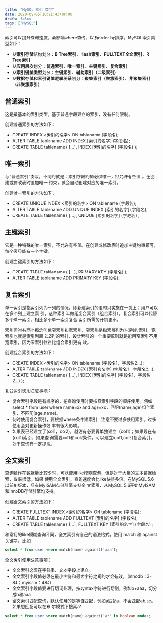 ```yaml
---
title: "MySQL 索引 类型"
date: 2020-09-05T10:21:43+08:00
draft: false
tags: ["MySQL"]
---
```


索引可以提升查询速度，会影响where查询，以及order by排序。MySQL索引类型如下：

* 从**索引存储**结构划分：**B Tree索引**、**Hash索引**、**FULLTEXT全文索引**、**R Tree索引**
* 从**应用层次**划分：**普通索引**、**唯一索引**、**主键索引**、**复合索引**
* 从**索引键值类型**划分：**主键索引**、**辅助索引（二级索引）**
* 从**数据存储和索引键值逻辑关系**划分：**聚集索引（聚簇索引）**、**非聚集索引（非聚簇索引）**

## 普通索引

这是最基本的索引类型，基于普通字段建立的索引，没有任何限制。

创建普通索引的方法如下：

* CREATE INDEX <索引的名字> ON tablename (字段名);
* ALTER TABLE tablename ADD INDEX [索引的名字] (字段名);
* CREATE TABLE tablename ( [...], INDEX [索引的名字] (字段名) );

## 唯一索引

与"普通索引"类似，不同的就是：索引字段的值必须唯一，但允许有空值 。在创建或修改表时追加唯一 约束，就会自动创建对应的唯一索引。 

创建唯一索引的方法如下：

* CREATE UNIQUE INDEX <索引的名字> ON tablename (字段名);
* ALTER TABLE tablename ADD UNIQUE INDEX [索引的名字] (字段名);
* CREATE TABLE tablename ( [...], UNIQUE [索引的名字] (字段名) ;

## 主键索引

它是一种特殊的唯一索引，不允许有空值。在创建或修改表时追加主键约束即可，每个表只能有一个主键。

创建主键索引的方法如下：

* CREATE TABLE tablename ( [...], PRIMARY KEY (字段名) );
* ALTER TABLE tablename ADD PRIMARY KEY (字段名);

## 复合索引

单一索引是指索引列为一列的情况，即新建索引的语句只实施在一列上；用户可以在多个列上建立索 引，这种索引叫做组复合索引（组合索引）。复合索引可以代替多个单一索引，相比多个单一索引复合 索引所需的开销更小。

索引同时有两个概念叫做窄索引和宽索引，窄索引是指索引列为1-2列的索引，宽索引也就是索引列超 过2列的索引，设计索引的一个重要原则就是能用窄索引不用宽索引，因为窄索引往往比组合索引更有 效。

创建组合索引的方法如下：

* CREATE INDEX <索引的名字> ON tablename (字段名1，字段名2...);
* ALTER TABLE tablename ADD INDEX [索引的名字] (字段名1，字段名2...);
* CREATE TABLE tablename ( [...], INDEX [索引的名字] (字段名1，字段名2...) );

复合索引使用注意事项：

* 复合索引字段是有顺序的，在查询使用时要按照索引字段的顺序使用。例如select * from user where name=xx and age=xx，匹配(name,age)组合索引，不匹配(age,name)。
* 何时使用复合索引，要根据where条件建索引，注意不要过多使用索引，过多使用会对更新操作效 率有很大影响。
* 如果表已经建立了(col1，col2)，就没有必要再单独建立（col1）；如果现在有(col1)索引，如果查 询需要col1和col2条件，可以建立(col1,col2)复合索引，对于查询有一定提高。

## 全文索引

查询操作在数据量比较少时，可以使用like模糊查询，但是对于大量的文本数据检索，效率很低。如果 使用全文索引，查询速度会比like快很多倍。在MySQL 5.6 以前的版本，只有MyISAM存储引擎支持全 文索引，从MySQL 5.6开始MyISAM和InnoDB存储引擎均支持。

创建全文索引的方法如下：

* CREATE FULLTEXT INDEX <索引的名字> ON tablename (字段名);
* ALTER TABLE tablename ADD FULLTEXT [索引的名字] (字段名);
* CREATE TABLE tablename ( [...], FULLTEXT KEY [索引的名字] (字段名) ;

和常用的like模糊查询不同，全文索引有自己的语法格式，使用 match 和 against 关键字，比如

```sql
select * from user where match(name) against('aaa');
```

全文索引使用注意事项：

* 全文索引必须在字符串、文本字段上建立。
* 全文索引字段值必须在最小字符和最大字符之间的才会有效。（innodb：3-84；myisam：484）
* 全文索引字段值要进行切词处理，按syntax字符进行切割，例如b+aaa，切分成b和aaa
* 全文索引匹配查询，默认使用的是等值匹配，例如a匹配a，不会匹配ab,ac。如果想匹配可以在布 尔模式下搜索a*

```sql
select * from user where match(name) against('a*' in boolean mode);
```

